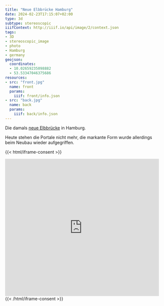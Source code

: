 ```yaml
---
title: "Neue Elbbrücke Hamburg"
date: 2024-02-23T17:15:07+02:00
type: 3d
subtype: stereoscopic
iiifContext: http://iiif.io/api/image/2/context.json
tags:
- 3D
- stereoscopic_image
- photo
- Hamburg
- germany
geojson:
  coordinates:
  - 10.02659235098882
  - 53.53347046375686
resources:
- src: "front.jpg"
  name: front
  params:
    iiif: front/info.json
- src: "back.jpg"
  name: back
  params:
    iiif: back/info.json
---
```


Die damals [neue Elbbrücke](https://de.wikipedia.org/wiki/Hamburger_Elbbr%C3%BCcken#Neue_Elbbr%C3%BCcke) in Hamburg.
<!--more-->
Heute stehen die Portale nicht mehr, die markante Form wurde allerdings beim Neubau wieder aufgegriffen.

{{< html/iframe-consent >}}
<iframe src="https://www.google.com/maps/embed?pb=!4v1617531765250!6m8!1m7!1sgCThhog0KiiBY65b6FVphQ!2m2!1d53.53347046375686!2d10.02659235098882!3f163.86279022333377!4f-3.716275008903665!5f0.7820865974627469" width="100%" height="450" style="border:0;" allowfullscreen="" loading="lazy"></iframe>
{{< /html/iframe-consent >}}
